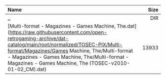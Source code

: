 |Name|Size|
|:---|---:|
|[..](../index.html)|DIR|
|[Multi-format - Magazines - Games Machine, The.dat](https://raw.githubusercontent.com/open-retrogaming-archive/dat-catalog/main/root/normalized/TOSEC-PIX/Multi-format/Magazines/Games Machine, The/Multi-format - Magazines - Games Machine, The/Multi-format - Magazines - Games Machine, The (TOSEC-v2010-01-02_CM).dat)|13933|
